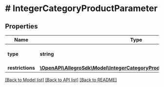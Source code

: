 # # IntegerCategoryProductParameter

## Properties

Name | Type | Description | Notes
------------ | ------------- | ------------- | -------------
**type** | **string** |  | [default to 'integer']
**restrictions** | [**\OpenAPI\AllegroSdk\Model\IntegerCategoryProductParameterAllOfRestrictions**](IntegerCategoryProductParameterAllOfRestrictions.md) |  | [optional]

[[Back to Model list]](../../README.md#models) [[Back to API list]](../../README.md#endpoints) [[Back to README]](../../README.md)

